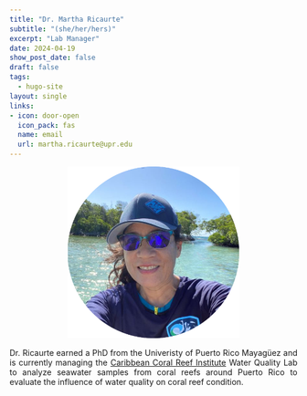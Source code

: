 ```yaml
---
title: "Dr. Martha Ricaurte"
subtitle: "(she/her/hers)"
excerpt: "Lab Manager"
date: 2024-04-19
show_post_date: false
draft: false
tags:
  - hugo-site
layout: single
links:
- icon: door-open
  icon_pack: fas
  name: email
  url: martha.ricaurte@upr.edu
---
```


<div style="text-align: center;">
<img src="featured-hex.png" width="300"> 
</div>

<div style="text-align: justify;">

Dr. Ricaurte earned a PhD from the Univeristy of Puerto Rico Mayagüez and is currently managing the [Caribbean Coral Reef Institute](https://www.uprm.edu/ccri/) Water Quality Lab to analyze seawater samples from coral reefs around Puerto Rico to evaluate the influence of water quality on coral reef condition.

</div>
